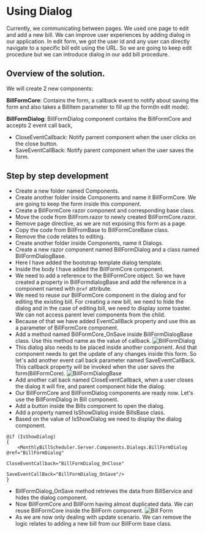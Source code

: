 # Using Dialog

Currently, we communicating between pages. We used one page to edit and add a new bill. We can improve user experiences by adding dialog in our application. In edit form, we got the user id and any user can directly navigate to a specific bill edit using the URL. So we are going to keep edit procedure but we can introduce dialog in our add bill procedure.

## Overview of the solution.
We will create 2 new components:

**BillFormCore**: Contains the form, a callback event to notify about saving the form and also takes a BillItem parameter to fill up the form(In edit mode).

**BillFormDialog**: BillFormDialog component contains the BillFormCore and accepts 2 event call back,
* CloseEventCallback: Notify parrent component when the user clicks on the close button.
* SaveEventCallBack: Notify parent component when the user saves the form.

## Step by step development

* Create a new folder named Components.
* Create another folder inside Components and name it BillFormCore. We are going to keep the form inside this component.
* Create a BillFormCore razor component and corresponding base class.
* Move the code from BillFrom.razor to newly created BillFormCore.razor.
* Remove page directive, as we are not exposing this form as a page.
* Copy the code from BillFromBase to BillFormCoreBase class.
* Remove the code relates to editing.
* Create another folder inside Components, name it Dialogs.
* Create a new razor component named BillFormDialog and a class named BillFormDialogBase.
* Here I have added the bootstrap template dialog template.
* Inside the body I have added the BillFormCore component.
* We need to add a reference to the BillFormCore object. So we have created a property in BillFormdialogBase and add the reference in a component named with ```@ref``` attribute.
* We need to reuse our BillFormCore component in the dialog and for editing the existing bill. For creating a new bill, we need to hide the dialog and in the case of editing bill, we need to display some toaster. We can not access parent level components from the child.
* Because of that we have added EventCallBack property and use this as a parameter of BillFormCore component.
* Add a method named BillFormCore_OnSave inside BillFormDialogBase class. Use this method name as the value of callback.
![BillFormDialog](https://user-images.githubusercontent.com/24603959/79426492-0b2da300-7fe5-11ea-958d-0246ee784e94.JPG)
* This dialog also needs to be placed inside another component. And that component needs to get the update of any changes inside this form. So let's add another event call back parameter named SaveEventCallBack. This callback property will be invoked when the user saves the form(BillFormCore).
![BillFormDialogBase](https://user-images.githubusercontent.com/24603959/79426772-724b5780-7fe5-11ea-8968-1bb99f86005a.JPG)
* Add another call back named CloseEventCallback, when a user closes the dialog it will fire, and parent component hide the dialog.
* Our BillFormCore and BillFormDialog components are ready now. Let's use the BillFormDialog in Bill component.
* Add a button inside the Bills component to open the dialog.
* Add a property named IsShowDialog inside BillsBase class. 
* Based on the value of IsShowDialog we need to display the dialog component.
```
@if (IsShowDialog)
{
    <MonthlyBillScheduler.Server.Components.Dialogs.BillFormDialog @ref="BillFormDialog" 
                                                                   CloseEventCallback="BillFormDialog_OnClose" 
                                                                   SaveEventCallBack="BillFormDialog_OnSave"/>
}
```
* BillFormDialog_OnSave method retrieves the data from BillService and hides the dialog component.
* Now BillFormCore and BillForm having almost duplicated data. We can reuse BillFormCore inside the BillForm component.
![Bill Form](https://user-images.githubusercontent.com/24603959/79428248-b5a6c580-7fe7-11ea-8913-536da1aba46b.JPG)
* As we are now only dealing with update scenario. We can remove the logic relates to adding a new bill from our BillForm base class.